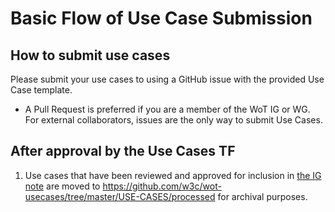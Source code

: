 # Basic Flow of Use Case Submission

## How to submit use cases

Please submit your use cases to using a GitHub issue with the provided Use Case template.
  - A Pull Request is preferred if you are a member of the WoT IG or WG. For external collaborators, issues are the only way to submit Use Cases.

## After approval by the Use Cases TF

1. Use cases that have been reviewed and approved for inclusion in [the IG note](https://w3c.github.io/wot-usecases/) are moved to https://github.com/w3c/wot-usecases/tree/master/USE-CASES/processed for archival purposes.
